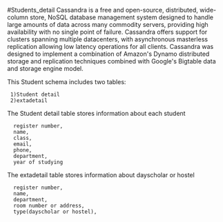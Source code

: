 #Students_detail
Cassandra is a free and open-source, distributed, wide-column store, NoSQL database management system designed to handle large amounts of data across many commodity servers, providing high availability with no single point of failure. Cassandra offers support for clusters spanning multiple datacenters, with asynchronous masterless replication allowing low latency operations for all clients. Cassandra was designed to implement a combination of Amazon's Dynamo distributed storage and replication techniques combined with Google's Bigtable data and storage engine model.

This Student schema includes two tables:

     1)Student detail
     2)extadetail

The Student detail table stores information about each student

      register number,
      name, 
      class, 
      email, 
      phone,
      department,
      year of studying 

The extadetail table stores information about dayscholar or hostel

      register number,
      name,  
      department,
      room number or address,
      type(dayscholar or hostel),
